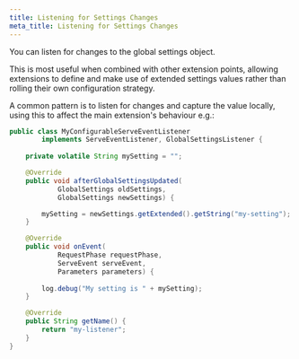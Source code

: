 ```yaml
---
title: Listening for Settings Changes
meta_title: Listening for Settings Changes
---
```


You can listen for changes to the global settings object.

This is most useful when combined with other extension points, allowing extensions to define and make use of extended settings values rather than rolling their own configuration strategy.

A common pattern is to listen for changes and capture the value locally, using this to affect the main extension's behaviour e.g.:

```java
public class MyConfigurableServeEventListener
        implements ServeEventListener, GlobalSettingsListener {
    
    private volatile String mySetting = "";

    @Override
    public void afterGlobalSettingsUpdated(
            GlobalSettings oldSettings,
            GlobalSettings newSettings) {

        mySetting = newSettings.getExtended().getString("my-setting");
    }

    @Override
    public void onEvent(
            RequestPhase requestPhase,
            ServeEvent serveEvent,
            Parameters parameters) {
        
        log.debug("My setting is " + mySetting);
    }

    @Override
    public String getName() {
        return "my-listener";
    }
}
```